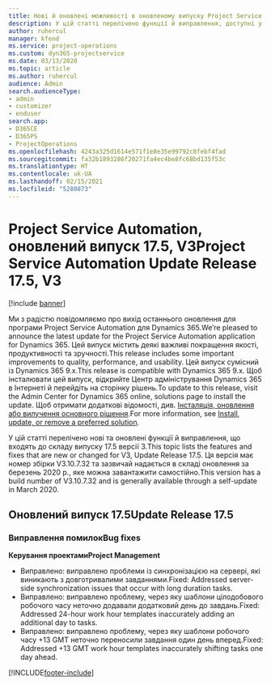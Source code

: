 ```yaml
---
title: Нові й оновлені можливості в оновленому випуску Project Service Automation 17.5, виправлення, версії 3
description: У цій статті перелічено функції й виправлення, доступні у випуску Project Service Automation 17.5 версії 3.
author: ruhercul
manager: kfend
ms.service: project-operations
ms.custom: dyn365-projectservice
ms.date: 03/13/2020
ms.topic: article
ms.author: ruhercul
audience: Admin
search.audienceType:
- admin
- customizer
- enduser
search.app:
- D365CE
- D365PS
- ProjectOperations
ms.openlocfilehash: 4243a325d1614e571f1e8e35e99792c8febf4fad
ms.sourcegitcommit: fa32b1893286f20271fa4ec4be8fc68bd135f53c
ms.translationtype: HT
ms.contentlocale: uk-UA
ms.lasthandoff: 02/15/2021
ms.locfileid: "5280873"
---
```

# <a name="project-service-automation-update-release-175-v3"></a><span data-ttu-id="5be68-103">Project Service Automation, оновлений випуск 17.5, V3</span><span class="sxs-lookup"><span data-stu-id="5be68-103">Project Service Automation Update Release 17.5, V3</span></span>

[!include [banner](../includes/psa-now-project-operations.md)]

<span data-ttu-id="5be68-104">Ми з радістю повідомляємо про вихід останнього оновлення для програми Project Service Automation для Dynamics 365.</span><span class="sxs-lookup"><span data-stu-id="5be68-104">We’re pleased to announce the latest update for the Project Service Automation application for Dynamics 365.</span></span> <span data-ttu-id="5be68-105">Цей випуск містить деякі важливі покращення якості, продуктивності та зручності.</span><span class="sxs-lookup"><span data-stu-id="5be68-105">This release includes some important improvements to quality, performance, and usability.</span></span>  <span data-ttu-id="5be68-106">Цей випуск сумісний із Dynamics 365 9.x.</span><span class="sxs-lookup"><span data-stu-id="5be68-106">This release is compatible with Dynamics 365 9.x.</span></span> <span data-ttu-id="5be68-107">Щоб інсталювати цей випуск, відкрийте Центр адміністрування Dynamics 365 в Інтернеті й перейдіть на сторінку рішень.</span><span class="sxs-lookup"><span data-stu-id="5be68-107">To update to this release, visit the Admin Center for Dynamics 365 online, solutions page to install the update.</span></span> <span data-ttu-id="5be68-108">Щоб отримати додаткові відомості, див. [Інсталяція, оновлення або вилучення основного рішення](https://docs.microsoft.com/power-platform/admin/install-remove-preferred-solution).</span><span class="sxs-lookup"><span data-stu-id="5be68-108">For more information, see [Install, update, or remove a preferred solution](https://docs.microsoft.com/power-platform/admin/install-remove-preferred-solution).</span></span>

<span data-ttu-id="5be68-109">У цій статті перелічено нові та оновлені функції й виправлення, що входять до складу випуску 17.5 версії 3.</span><span class="sxs-lookup"><span data-stu-id="5be68-109">This topic lists the features and fixes that are new or changed for V3, Update Release 17.5.</span></span> <span data-ttu-id="5be68-110">Ця версія має номер збірки V3.10.7.32 та зазвичай надається в складі оновлення за березень 2020 р., яке можна завантажити самостійно.</span><span class="sxs-lookup"><span data-stu-id="5be68-110">This version has a build number of V3.10.7.32 and is generally available through a self-update in March 2020.</span></span>


## <a name="update-release-175"></a><span data-ttu-id="5be68-111">Оновлений випуск 17.5</span><span class="sxs-lookup"><span data-stu-id="5be68-111">Update Release 17.5</span></span>

### <a name="bug-fixes"></a><span data-ttu-id="5be68-112">Виправлення помилок</span><span class="sxs-lookup"><span data-stu-id="5be68-112">Bug fixes</span></span>


<span data-ttu-id="5be68-113">**Керування проектами**</span><span class="sxs-lookup"><span data-stu-id="5be68-113">**Project Management**</span></span>

- <span data-ttu-id="5be68-114">Виправлено: виправлено проблеми із синхронізацією на сервері, які виникають з довготривалими завданнями.</span><span class="sxs-lookup"><span data-stu-id="5be68-114">Fixed: Addressed server-side synchronization issues that occur with long duration tasks.</span></span>
- <span data-ttu-id="5be68-115">Виправлено: виправлено проблему, через яку шаблони цілодобового робочого часу неточно додавали додатковий день до завдань.</span><span class="sxs-lookup"><span data-stu-id="5be68-115">Fixed: Addressed 24-hour work hour templates inaccurately adding an additional day to tasks.</span></span>
- <span data-ttu-id="5be68-116">Виправлено: виправлено проблему, через яку шаблони робочого часу +13 GMT неточно переносили завдання один день вперед.</span><span class="sxs-lookup"><span data-stu-id="5be68-116">Fixed: Addressed +13 GMT work hour templates inaccurately shifting tasks one day ahead.</span></span>



[!INCLUDE[footer-include](../includes/footer-banner.md)]